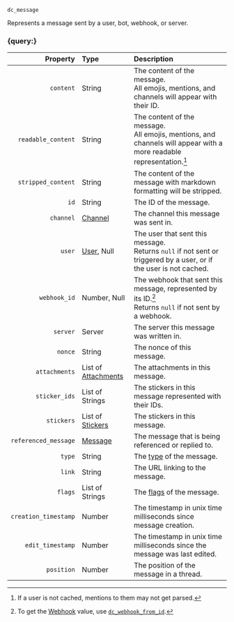 `dc_message`

Represents a message sent by a user, bot, webhook, or server.


### {query:}

|             Property | Type                                         | Description                                                                                                            |
|---------------------:|:---------------------------------------------|:-----------------------------------------------------------------------------------------------------------------------|
|            `content` | String                                       | The content of the message.<br>All emojis, mentions, and channels will appear with their ID.                           |
|   `readable_content` | String                                       | The content of the message.<br>All emojis, mentions, and channels will appear with a more readable representation.[^1] |
|   `stripped_content` | String                                       | The content of the message with markdown formatting will be stripped.                                                  |
|                 `id` | String                                       | The ID of the message.                                                                                                 |
|            `channel` | [Channel](/values/channel.md)                | The channel this message was sent in.                                                                                  |
|               `user` | [User](/values/user.md), Null                | The user that sent this message.<br>Returns `null` if not sent or triggered by a user, or if the user is not cached.   |
|         `webhook_id` | Number, Null                                 | The webhook that sent this message, represented by its ID.[^2]<br>Returns `null` if not sent by a webhook.             |
|             `server` | Server                                       | The server this message was written in.                                                                                |
|              `nonce` | String                                       | The nonce of this message.                                                                                             |
|        `attachments` | List of [Attachments](/values/attachment.md) | The attachments in this message.                                                                                       |
|        `sticker_ids` | List of Strings                              | The stickers in this message represented with their IDs.                                                               |
|           `stickers` | List of [Stickers](/values/sticker.md)       | The stickers in this message.                                                                                          |
| `referenced_message` | [Message](/values/message.md)                | The message that is being referenced or replied to.                                                                    |
|               `type` | String                                       | The [type](https://discord.com/developers/docs/resources/message#message-object-message-types) of the message.         |
|               `link` | String                                       | The URL linking to the message.                                                                                        |
|              `flags` | List of Strings                              | The [flags](https://discord.com/developers/docs/resources/message#message-object-message-flags) of the message.        |
| `creation_timestamp` | Number                                       | The timestamp in unix time milliseconds since message creation.                                                        |
|     `edit_timestamp` | Number                                       | The timestamp in unix time milliseconds since the message was last edited.                                             |
|           `position` | Number                                       | The position of the message in a thread.                                                                               |

[^1]: If a user is not cached, mentions to them may not get parsed.
[^2]: To get the [Webhook](/values/webhook.md) value, use [`dc_webhook_from_id`](/functions/values/webhook-from-id.md).